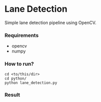 # Lane Detection

Simple lane detection pipeline using OpenCV.

### Requirements
- opencv
- numpy

### How to run?
```
cd <to/this/dir>
cd python/
python lane_detection.py
```

### Result
